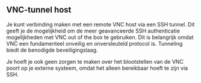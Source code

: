 ## VNC-tunnel host

Je kunt verbinding maken met een remote VNC host via een SSH tunnel. Dit geeft je de mogelijkheid om de meer geavanceerde SSH authenticatie mogelijkheden met VNC out of the box te gebruiken. Dit is belangrijk omdat VNC een fundamenteel onveilig en onversleuteld protocol is. Tunneling biedt de benodigde beveiligingslaag.

Je hoeft je ook geen zorgen te maken over het blootstellen van de VNC poort op je externe systeem, omdat het alleen bereikbaar hoeft te zijn via SSH.